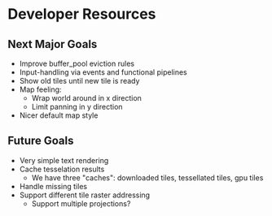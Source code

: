 # Developer Resources

## Next Major Goals

* Improve buffer_pool eviction rules
* Input-handling via events and functional pipelines
* Show old tiles until new tile is ready
* Map feeling:
  * Wrap world around in x direction
  * Limit panning in y direction
* Nicer default map style


## Future Goals
* Very simple text rendering
* Cache tesselation results
    * We have three "caches": downloaded tiles, tessellated tiles, gpu tiles
* Handle missing tiles
* Support different tile raster addressing
  * Support multiple projections?
